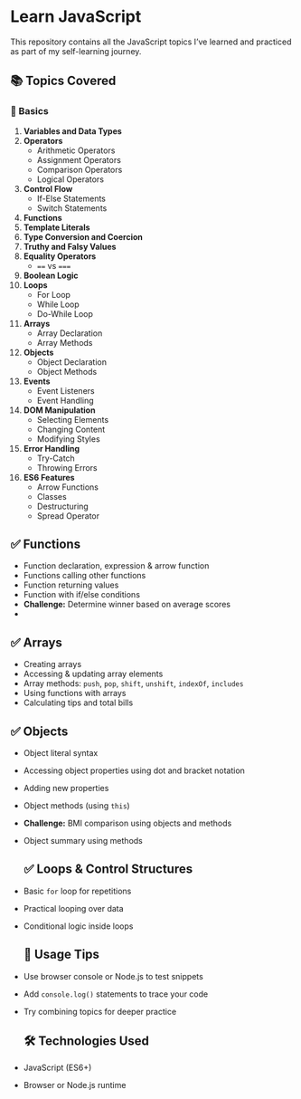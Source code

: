 # Learn JavaScript

This repository contains all the JavaScript topics I’ve learned and practiced as part of my self-learning journey.

## 📚 Topics Covered

### 🔹 Basics
1. **Variables and Data Types**
2. **Operators**
   - Arithmetic Operators
   - Assignment Operators
   - Comparison Operators
   - Logical Operators
3. **Control Flow**
   - If-Else Statements
   - Switch Statements
4. **Functions**
5. **Template Literals**
6. **Type Conversion and Coercion**
7. **Truthy and Falsy Values**
8. **Equality Operators**
   - `==` vs `===`
9. **Boolean Logic**
10. **Loops**
    - For Loop
    - While Loop
    - Do-While Loop
11. **Arrays**
    - Array Declaration
    - Array Methods
12. **Objects**
    - Object Declaration
    - Object Methods
13. **Events**
    - Event Listeners
    - Event Handling
14. **DOM Manipulation**
    - Selecting Elements
    - Changing Content
    - Modifying Styles
15. **Error Handling**
    - Try-Catch
    - Throwing Errors
16. **ES6 Features**
    - Arrow Functions
    - Classes
    - Destructuring
    - Spread Operator
      
## ✅ Functions
- Function declaration, expression & arrow function  
- Functions calling other functions  
- Function returning values  
- Function with if/else conditions  
- **Challenge:** Determine winner based on average scores
- 
## ✅ Arrays
- Creating arrays  
- Accessing & updating array elements  
- Array methods: `push`, `pop`, `shift`, `unshift`, `indexOf`, `includes`  
- Using functions with arrays  
- Calculating tips and total bills

## ✅ Objects
- Object literal syntax  
- Accessing object properties using dot and bracket notation  
- Adding new properties  
- Object methods (using `this`)  
- **Challenge:** BMI comparison using objects and methods  
- Object summary using methods

  ## ✅ Loops & Control Structures
- Basic `for` loop for repetitions  
- Practical looping over data  
- Conditional logic inside loops

  ## 🧠 Usage Tips
- Use browser console or Node.js to test snippets  
- Add `console.log()` statements to trace your code  
- Try combining topics for deeper practice

  ## 🛠 Technologies Used
- JavaScript (ES6+)  
- Browser or Node.js runtime
